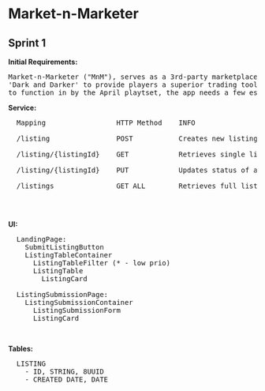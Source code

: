 # Market-n-Marketer

## Sprint 1 

**Initial Requirements:**
<pre>
Market-n-Marketer ("MnM"), serves as a 3rd-party marketplace tool in order for players of the Extraction-Looter title
'Dark and Darker' to provide players a superior trading tool to that which is offered in the game client. For MnM 
to function in by the April playtset, the app needs a few essential features, described below.
</pre>

**Service:**
<pre>
  Mapping                 HTTP Method    INFO <br />
  /listing                POST           Creates new listing <br />
  /listing/{listingId}    GET            Retrieves single listing for page <br />
  /listing/{listingId}    PUT            Updates status of a listing, utilized in remove listing <br />
  /listings               GET ALL        Retrieves full list of item listings <br />
</pre>
<br />

**UI:**
<pre>
  LandingPage: 
    SubmitListingButton
    ListingTableContainer
      ListingTableFilter (* - low prio)
      ListingTable
        ListingCard
        
  ListingSubmissionPage:
    ListingSubmissionContainer
      ListingSubmissionForm
      ListingCard
</pre>
<br/>

**Tables:**
<pre>
  LISTING
    - ID, STRING, 8UUID
    - CREATED_DATE, DATE
</pre>

